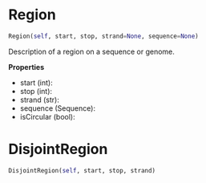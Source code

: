 <h1 id="genomics.Region">Region</h1>

```python
Region(self, start, stop, strand=None, sequence=None)
```
Description of a region on a sequence or genome.

__Properties__

- start (int):
- stop (int):
- strand (str):
- sequence (Sequence):
- isCircular (bool):

<h1 id="genomics.DisjointRegion">DisjointRegion</h1>

```python
DisjointRegion(self, start, stop, strand)
```


